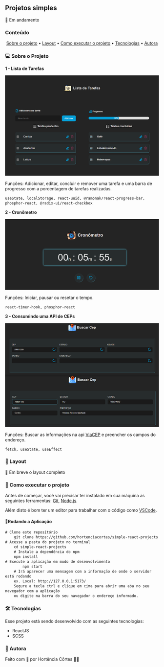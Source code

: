 ## Projetos simples 

🚧 Em andamento

### Conteúdo

<p align="center">  
	<a href="#sobre-projeto">Sobre o projeto</a> •
	<a href="#layout">Layout</a> • 
	<a href="#executar-projeto">Como executar o projeto</a> • 
	<a href="#tecnologias">Tecnologias</a> • 
	<a href="#autora">Autora</a>  
</p>

### 💻 Sobre o Projeto<a id="sobre-projeto"></a>

**1 - Lista de Tarefas** 

![Imagem do projeto](https://github.com/hortenciacortes/simple-react-projects/blob/main/src/assets/project-todo.png?raw=true)

Funções: Adicionar, editar, concluir e remover uma tarefa e uma barra de progresso com a porcentagem de tarefas realizadas.
	
	useState, localStorage, react-uuid, @ramonak/react-progress-bar, phosphor-react, @radix-ui/react-checkbox

**2 - Cronômetro**

![Imagem do projeto](https://github.com/hortenciacortes/simple-react-projects/blob/main/src/assets/project-stopwatch.png?raw=true)

Funções: Iniciar, pausar ou resetar o tempo.
	
	react-timer-hook, phosphor-react

**3 - Consumindo uma API de CEPs**

![Imagem do projeto](https://github.com/hortenciacortes/simple-react-projects/blob/main/src/assets/project-apicep.png?raw=trues)

Funções: Buscar as informações na api [ViaCEP](https://viacep.com.br/) e preencher os campos do endereço.
	
	fetch, useState, useEffect

### 🎨  Layout <a id="layout"></a>

🚧 Em breve o layout completo

### 🚀  Como executar o projeto <a id="executar-projeto"></a>

Antes de começar, você vai precisar ter instalado em sua máquina as seguintes ferramentas:  [Git](https://git-scm.com/),  [Node.js](https://nodejs.org/pt-br/).

Além disto é bom ter um editor para trabalhar com o código como [VSCode](https://code.visualstudio.com/).

#### 🎲Rodando a Aplicação

	# Clone este repositório
	    git clone https://github.com/hortenciacortes/simple-react-projects
	# Acesse a pasta do projeto no terminal
	    cd simple-react-projects
    	# Instale a dependência do npm
	    npm install
	# Execute a aplicação em modo de desenvolvimento
    	    npm start
    	# Irá aparecer uma mensagem com a informação de onde o servidor está rodando
	    ex. Local: http://127.0.0.1:5173/
	    Segure a tecla ctrl e clique em cima para abrir uma aba no seu navegador com a aplicação 
	    ou digite na barra do seu navegador o endereço informado.

### 🛠 Tecnologias <a id="tecnologias"></a>

Esse projeto está sendo desenvolvido com as seguintes tecnologias:

- ReactJS
- SCSS

### 👧 Autora <a id="autora"></a>

Feito com 💖 por Hortência Côrtes 👩‍💻
